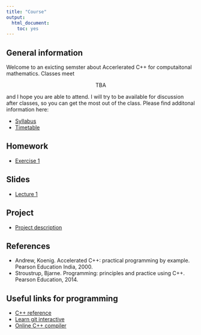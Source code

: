 ```yaml
---
title: "Course"
output:
  html_document:
    toc: yes
---
```


## General information

Welcome to an exicting semster about Accerlerated C++ for computaitonal mathematics. Classes meet

<center> TBA</center>

and I hope you are able to attend. I will try to be available for discussion after classes, so you can get the most out of the class. Please find additonal information here:

* [Syllabus](syllabus.pdf)
* [Timetable](timetable.pdf)

## Homework

* [Exercise 1]()

## Slides

* [Lecture 1]()

## Project

* [Project description]()

## References

* Andrew, Koenig. Accelerated C++: practical programming by example. Pearson Education India, 2000.
* Stroustrup, Bjarne. Programming: principles and practice using C++. Pearson Education, 2014.

## Useful links for programming

* [C++ reference](https://en.cppreference.com/w/)
* [Learn git interactive](https://learngitbranching.js.org/)
* [Online C++ compiler](https://wandbox.org/)


